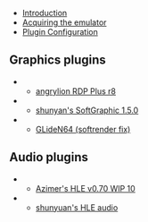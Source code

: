 - [Introduction](index.md)
- [Acquiring the emulator](Emulator.md)
- [Plugin Configuration](Config.md)
## Graphics plugins
- - [angrylion RDP Plus r8](Graphics/angrylion_RDP.md)
- - [shunyan's SoftGraphic 1.5.0](Graphics/shunyan_SoftGraphic.md)
- - [GLideN64 (softrender fix)](Graphics/GLideN64.md)
## Audio plugins
- - [Azimer's HLE v0.70 WIP 10](Audio/Azimer_HLE.md)
- - [shunyuan's HLE audio](Audio/shunyan_HLE.md)
